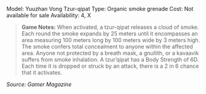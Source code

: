 Model: Yuuzhan Vong Tzur-qipat
Type: Organic smoke grenade
Cost: Not available for sale
Availability: 4, X

> **Game Notes:** 
> When activated, a tzur-qipat releases a cloud of smoke. Each round the smoke expands by 25 meters until it encompasses an area measuring 100 meters long by 100 meters wide by 3 meters high. The smoke confers total concealment to anyone within the affected area. Anyone not protected by a breath mask, a gnullith, or a kavaavik suffers from smoke inhalation. A tzur’qipat has a Body Strength of 6D. Each time it is dropped or struck by an attack, there is a 2 in 6 chance that it activates.

*Source: Gamer Magazine*